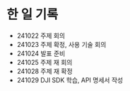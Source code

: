 # 한 일 기록
- 241022 주제 회의
- 241023 주제 확정, 사용 기술 회의
- 241024 발표 준비
- 241025 주제 재 회의
- 241028 주제 재 확정
- 241029 DJI SDK 학습, API 명세서 작성
